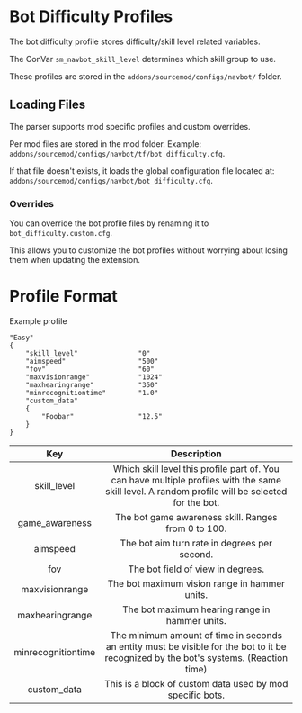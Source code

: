 # Bot Difficulty Profiles

The bot difficulty profile stores difficulty/skill level related variables.

The ConVar `sm_navbot_skill_level` determines which skill group to use.

These profiles are stored in the `addons/sourcemod/configs/navbot/` folder.

## Loading Files

The parser supports mod specific profiles and custom overrides.

Per mod files are stored in the mod folder. Example: `addons/sourcemod/configs/navbot/tf/bot_difficulty.cfg`.

If that file doesn't exists, it loads the global configuration file located at: `addons/sourcemod/configs/navbot/bot_difficulty.cfg`.

### Overrides

You can override the bot profile files by renaming it to `bot_difficulty.custom.cfg`.

This allows you to customize the bot profiles without worrying about losing them when updating the extension.

# Profile Format

Example profile

```
"Easy"
{
    "skill_level"				"0"
    "aimspeed"					"500"
    "fov"						"60"
    "maxvisionrange"			"1024"
    "maxhearingrange"			"350"
    "minrecognitiontime"		"1.0"
    "custom_data"
    {
        "Foobar"                "12.5"
    }
}
```

| Key | Description |
|:---:|:---:|
| skill_level | Which skill level this profile part of. You can have multiple profiles with the same skill level. A random profile will be selected for the bot. |
| game_awareness | The bot game awareness skill. Ranges from 0 to 100. |
| aimspeed | The bot aim turn rate in degrees per second. |
| fov | The bot field of view in degrees. |
| maxvisionrange | The bot maximum vision range in hammer units. |
| maxhearingrange | The bot maximum hearing range in hammer units. |
| minrecognitiontime | The minimum amount of time in seconds an entity must be visible for the bot to it be recognized by the bot's systems. (Reaction time) |
| custom_data | This is a block of custom data used by mod specific bots. |

